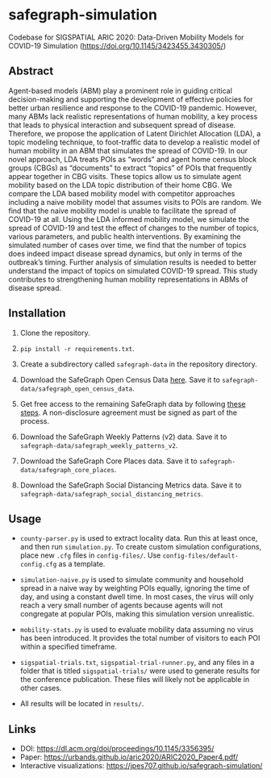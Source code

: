 # safegraph-simulation

Codebase for SIGSPATIAL ARIC 2020: Data-Driven Mobility Models for COVID-19 Simulation (https://doi.org/10.1145/3423455.3430305/)

## Abstract

Agent-based models (ABM) play a prominent role in guiding critical decision-making and supporting the development of effective policies for better urban resilience and response to the COVID-19 pandemic. However, many ABMs lack realistic representations of human mobility, a key process that leads to physical interaction and subsequent spread of disease. Therefore, we propose the application of Latent Dirichlet Allocation (LDA), a topic modeling technique, to foot-traffic data to develop a realistic model of human mobility in an ABM that simulates the spread of COVID-19. In our novel approach, LDA treats POIs as “words” and agent home census block groups (CBGs) as “documents” to extract “topics” of POIs that frequently appear together in CBG visits. These topics allow us to simulate agent mobility based on the LDA topic distribution of their home CBG. We compare the LDA based mobility model with competitor approaches including a naive mobility model that assumes visits to POIs are random. We find that the naive mobility model is unable to facilitate the spread of COVID-19 at all. Using the LDA informed mobility model, we simulate the spread of COVID-19 and test the effect of changes to the number of topics, various parameters, and public health interventions. By examining the simulated number of cases over time, we find that the number of topics does indeed impact disease spread dynamics, but only in terms of the outbreak’s timing. Further analysis of simulation results is needed to better understand the impact of topics on simulated COVID-19 spread. This study contributes to strengthening human mobility representations in ABMs of disease spread.

## Installation

1. Clone the repository.

2. `pip install -r requirements.txt`.

3. Create a subdirectory called `safegraph-data` in the repository directory.

4. Download the SafeGraph Open Census Data [here](https://www.safegraph.com/open-census-data). Save it to `safegraph-data/safegraph_open_census_data`.

5. Get free access to the remaining SafeGraph data by following [these steps](https://www.safegraph.com/covid-19-data-consortium). A non-disclosure agreement must be signed as part of the process.

6. Download the SafeGraph Weekly Patterns (v2) data. Save it to `safegraph-data/safegraph_weekly_patterns_v2`.

7. Download the SafeGraph Core Places data. Save it to `safegraph-data/safegraph_core_places`.

8. Download the SafeGraph Social Distancing Metrics data. Save it to `safegraph-data/safegraph_social_distancing_metrics`.

## Usage

* `county-parser.py` is used to extract locality data. Run this at least once, and then run `simulation.py`. To create custom simulation configurations, place new `.cfg` files in `config-files/`. Use `config-files/default-config.cfg` as a template.

* `simulation-naive.py` is used to simulate community and household spread in a naive way by weighting POIs equally, ignoring the time of day, and using a constant dwell time. In most cases, the virus will only reach a very small number of agents because agents will not congregate at popular POIs, making this simulation version unrealistic.

* `mobility-stats.py` is used to evaluate mobility data assuming no virus has been introduced. It provides the total number of visitors to each POI within a specified timeframe.

* `sigspatial-trials.txt`, `sigspatial-trial-runner.py`, and any files in a folder that is titled `sigspatial-trials/` were used to generate results for the conference publication. These files will likely not be applicable in other cases.

* All results will be located in `results/`.

## Links

* DOI: https://dl.acm.org/doi/proceedings/10.1145/3356395/
* Paper: https://urbands.github.io/aric2020/ARIC2020_Paper4.pdf/
* Interactive visualizations: https://jpes707.github.io/safegraph-simulation/
